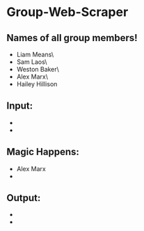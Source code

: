 # Group-Web-Scraper

## Names of all group members!
- Liam Means\
- Sam Laos\
- Weston Baker\
- Alex Marx\
- Hailey Hillison

## Input:
- 
- 
## Magic Happens:
- Alex Marx
- 
## Output:
- 
- 
